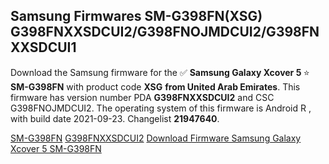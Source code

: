<h2>Samsung Firmwares SM-G398FN(XSG) G398FNXXSDCUI2/G398FNOJMDCUI2/G398FNXXSDCUI1</h2>
Download the Samsung firmware for the ✅ <strong>Samsung Galaxy Xcover 5 </strong> ⭐ <strong>SM-G398FN</strong> with product code <strong>XSG</strong> <strong> from United Arab Emirates</strong>. This firmware has version number PDA <strong>G398FNXXSDCUI2</strong> and CSC G398FNOJMDCUI2. The operating system of this firmware is Android R , with build date 2021-09-23. Changelist <strong>21947640</strong>.


[SM-G398FN](https://samfirm.shop/samsung/model/SM-G398FN)
[G398FNXXSDCUI2](https://samfirm.shop/samsung/pda/G398FNXXSDCUI2)
[Download Firmware Samsung Galaxy Xcover 5 SM-G398FN](https://samfirm.shop/samsung/firmware/458891)

